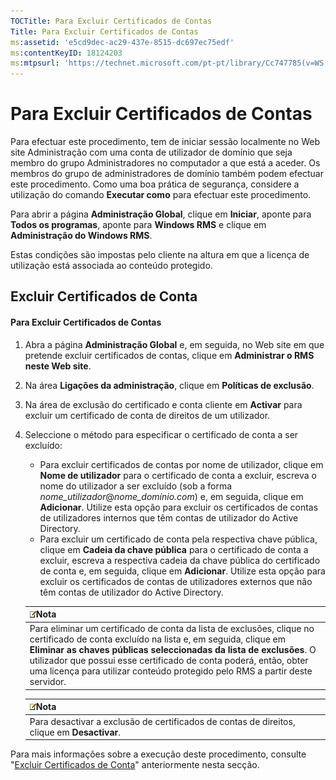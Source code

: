 ```yaml
---
TOCTitle: Para Excluir Certificados de Contas
Title: Para Excluir Certificados de Contas
ms:assetid: 'e5cd9dec-ac29-437e-8515-dc697ec75edf'
ms:contentKeyID: 18124203
ms:mtpsurl: 'https://technet.microsoft.com/pt-pt/library/Cc747785(v=WS.10)'
---
```


Para Excluir Certificados de Contas
===================================

Para efectuar este procedimento, tem de iniciar sessão localmente no Web site Administração com uma conta de utilizador de domínio que seja membro do grupo Administradores no computador a que está a aceder. Os membros do grupo de administradores de domínio também podem efectuar este procedimento. Como uma boa prática de segurança, considere a utilização do comando **Executar como** para efectuar este procedimento.

Para abrir a página **Administração Global**, clique em **Iniciar**, aponte para **Todos os programas**, aponte para **Windows RMS** e clique em **Administração do Windows RMS**.

Estas condições são impostas pelo cliente na altura em que a licença de utilização está associada ao conteúdo protegido.

Excluir Certificados de Conta
-----------------------------

#### Para Excluir Certificados de Contas

1.  Abra a página **Administração Global** e, em seguida, no Web site em que pretende excluir certificados de contas, clique em **Administrar o RMS neste Web site**.

2.  Na área **Ligações da administração**, clique em **Políticas de exclusão**.

3.  Na área de exclusão do certificado e conta cliente em **Activar** para excluir um certificado de conta de direitos de um utilizador.

4.  Seleccione o método para especificar o certificado de conta a ser excluído:

    -   Para excluir certificados de contas por nome de utilizador, clique em **Nome de utilizador** para o certificado de conta a excluir, escreva o nome do utilizador a ser excluído (sob a forma *nome\_utilizador*@*nome\_domínio.com*) e, em seguida, clique em **Adicionar**. Utilize esta opção para excluir os certificados de contas de utilizadores internos que têm contas de utilizador do Active Directory.
    -   Para excluir um certificado de conta pela respectiva chave pública, clique em **Cadeia da chave pública** para o certificado de conta a excluir, escreva a respectiva cadeia da chave pública do certificado de conta e, em seguida, clique em **Adicionar**. Utilize esta opção para excluir os certificados de contas de utilizadores externos que não têm contas de utilizador do Active Directory.

    | ![](/security-updates/images/Cc747785.note(WS.10).gif)Nota                                                                                                                                                                                                                                                                                             |
    |-------------------------------------------------------------------------------------------------------------------------------------------------------------------------------------------------------------------------------------------------------------------------------------------------------------------------------------------------------------------|
    | Para eliminar um certificado de conta da lista de exclusões, clique no certificado de conta excluído na lista e, em seguida, clique em **Eliminar as chaves públicas seleccionadas da lista de exclusões**. O utilizador que possui esse certificado de conta poderá, então, obter uma licença para utilizar conteúdo protegido pelo RMS a partir deste servidor. |

    | ![](/security-updates/images/Cc747785.note(WS.10).gif)Nota                       |
    |---------------------------------------------------------------------------------------------|
    | Para desactivar a exclusão de certificados de contas de direitos, clique em **Desactivar**. |

Para mais informações sobre a execução deste procedimento, consulte "[Excluir Certificados de Conta](https://technet.microsoft.com/cba5e901-942c-4d06-9865-e6c4648c95e6)" anteriormente nesta secção.
